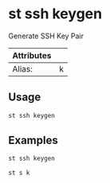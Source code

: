 # st ssh keygen

Generate SSH Key Pair

| Attributes       | &nbsp;
|------------------|-------------
| Alias:           | k

## Usage

```bash
st ssh keygen
```

## Examples

```bash
st ssh keygen
```

```bash
st s k
```



